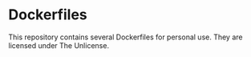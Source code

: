 # Dockerfiles

This repository contains several Dockerfiles for personal use. They are licensed under The Unlicense.
